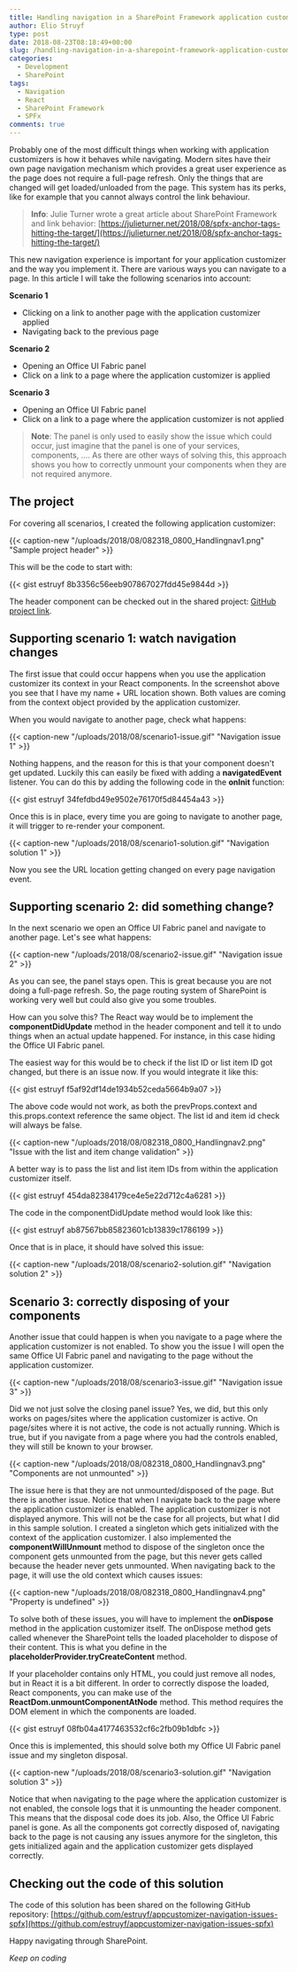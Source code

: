 ```yaml
---
title: Handling navigation in a SharePoint Framework application customizer
author: Elio Struyf
type: post
date: 2018-08-23T08:18:49+00:00
slug: /handling-navigation-in-a-sharepoint-framework-application-customizer/
categories:
  - Development
  - SharePoint
tags:
  - Navigation
  - React
  - SharePoint Framework
  - SPFx
comments: true
---
```


Probably one of the most difficult things when working with application customizers is how it behaves while navigating. Modern sites have their own page navigation mechanism which provides a great user experience as the page does not require a full-page refresh. Only the things that are changed will get loaded/unloaded from the page. This system has its perks, like for example that you cannot always control the link behaviour.

> **Info**: Julie Turner wrote a great article about SharePoint Framework and link behavior: [https://julieturner.net/2018/08/spfx-anchor-tags-hitting-the-target/](https://julieturner.net/2018/08/spfx-anchor-tags-hitting-the-target/)

This new navigation experience is important for your application customizer and the way you implement it. There are various ways you can navigate to a page. In this article I will take the following scenarios into account:

**Scenario 1**

*   Clicking on a link to another page with the application customizer applied
*   Navigating back to the previous page

**Scenario 2**

*   Opening an Office UI Fabric panel
*   Click on a link to a page where the application customizer is applied

**Scenario 3**

*   Opening an Office UI Fabric panel
*   Click on a link to a page where the application customizer is not applied

> **Note**: The panel is only used to easily show the issue which could occur, just imagine that the panel is one of your services, components, .... As there are other ways of solving this, this approach shows you how to correctly unmount your components when they are not required anymore.

## The project

For covering all scenarios, I created the following application customizer:

{{< caption-new "/uploads/2018/08/082318_0800_Handlingnav1.png" "Sample project header" >}}

This will be the code to start with:

{{< gist estruyf 8b3356c56eeb907867027fdd45e9844d >}}

The header component can be checked out in the shared project: [GitHub project link](https://github.com/estruyf/appcustomizer-navigation-issues-spfx).

## Supporting scenario 1: watch navigation changes

The first issue that could occur happens when you use the application customizer its context in your React components. In the screenshot above you see that I have my name + URL location shown. Both values are coming from the context object provided by the application customizer.

When you would navigate to another page, check what happens:

{{< caption-new "/uploads/2018/08/scenario1-issue.gif" "Navigation issue 1" >}}

Nothing happens, and the reason for this is that your component doesn't get updated. Luckily this can easily be fixed with adding a **navigatedEvent** listener. You can do this by adding the following code in the **onInit** function:

{{< gist estruyf 34fefdbd49e9502e76170f5d84454a43 >}}

Once this is in place, every time you are going to navigate to another page, it will trigger to re-render your component.

{{< caption-new "/uploads/2018/08/scenario1-solution.gif" "Navigation solution 1" >}}

Now you see the URL location getting changed on every page navigation event.

## Supporting scenario 2: did something change?

In the next scenario we open an Office UI Fabric panel and navigate to another page. Let's see what happens:

{{< caption-new "/uploads/2018/08/scenario2-issue.gif" "Navigation issue 2" >}}

As you can see, the panel stays open. This is great because you are not doing a full-page refresh. So, the page routing system of SharePoint is working very well but could also give you some troubles.

How can you solve this? The React way would be to implement the **componentDidUpdate** method in the header component and tell it to undo things when an actual update happened. For instance, in this case hiding the Office UI Fabric panel.

The easiest way for this would be to check if the list ID or list item ID got changed, but there is an issue now. If you would integrate it like this:

{{< gist estruyf f5af92df14de1934b52ceda5664b9a07 >}}

The above code would not work, as both the prevProps.context and this.props.context reference the same object. The list id and item id check will always be false.

{{< caption-new "/uploads/2018/08/082318_0800_Handlingnav2.png" "Issue with the list and item change validation" >}}

A better way is to pass the list and list item IDs from within the application customizer itself.

{{< gist estruyf 454da82384179ce4e5e22d712c4a6281 >}}

The code in the componentDidUpdate method would look like this:

{{< gist estruyf ab87567bb85823601cb13839c1786199 >}}

Once that is in place, it should have solved this issue:

{{< caption-new "/uploads/2018/08/scenario2-solution.gif" "Navigation solution 2" >}}

## Scenario 3: correctly disposing of your components

Another issue that could happen is when you navigate to a page where the application customizer is not enabled. To show you the issue I will open the same Office UI Fabric panel and navigating to the page without the application customizer.

{{< caption-new "/uploads/2018/08/scenario3-issue.gif" "Navigation issue 3" >}}

Did we not just solve the closing panel issue? Yes, we did, but this only works on pages/sites where the application customizer is active. On page/sites where it is not active, the code is not actually running. Which is true, but if you navigate from a page where you had the controls enabled, they will still be known to your browser.

{{< caption-new "/uploads/2018/08/082318_0800_Handlingnav3.png" "Components are not unmounted" >}}

The issue here is that they are not unmounted/disposed of the page. But there is another issue. Notice that when I navigate back to the page where the application customizer is enabled. The application customizer is not displayed anymore. This will not be the case for all projects, but what I did in this sample solution. I created a singleton which gets initialized with the context of the application customizer. I also implemented the **componentWillUnmount** method to dispose of the singleton once the component gets unmounted from the page, but this never gets called because the header never gets unmounted. When navigating back to the page, it will use the old context which causes issues:

{{< caption-new "/uploads/2018/08/082318_0800_Handlingnav4.png" "Property is undefined" >}}

To solve both of these issues, you will have to implement the **onDispose** method in the application customizer itself. The onDispose method gets called whenever the SharePoint tells the loaded placeholder to dispose of their content. This is what you define in the **placeholderProvider.tryCreateContent** method.

If your placeholder contains only HTML, you could just remove all nodes, but in React it is a bit different. In order to correctly dispose the loaded, React components, you can make use of the **ReactDom.unmountComponentAtNode** method. This method requires the DOM element in which the components are loaded.

{{< gist estruyf 08fb04a4177463532cf6c2fb09b1dbfc >}}

Once this is implemented, this should solve both my Office UI Fabric panel issue and my singleton disposal.

{{< caption-new "/uploads/2018/08/scenario3-solution.gif" "Navigation solution 3" >}}

Notice that when navigating to the page where the application customizer is not enabled, the console logs that it is unmounting the header component. This means that the disposal code does its job. Also, the Office UI Fabric panel is gone. As all the components got correctly disposed of, navigating back to the page is not causing any issues anymore for the singleton, this gets initialized again and the application customizer gets displayed correctly.

## Checking out the code of this solution

The code of this solution has been shared on the following GitHub repository: [https://github.com/estruyf/appcustomizer-navigation-issues-spfx](https://github.com/estruyf/appcustomizer-navigation-issues-spfx)

Happy navigating through SharePoint.

_Keep on coding_